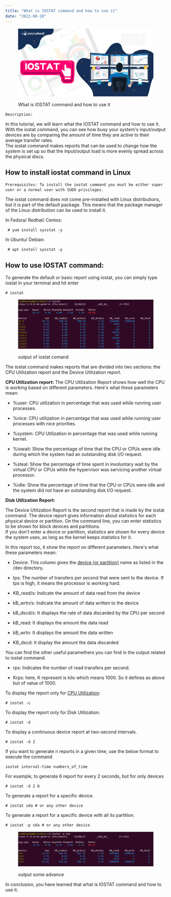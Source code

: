 ```yaml
---
title: "What is IOSTAT command and how to use it"
date: "2022-08-28"
---
```


<figure>

![What is IOSTAT command and how to use it](images/iostat-1.png)

<figcaption>

What is IOSTAT command and how to use it

</figcaption>

</figure>

```
Description:
```
In this tutorial, we will learn what the IOSTAT command and how to use it. With the iostat command, you can see how busy your system's input/output devices are by comparing the amount of time they are active to their average transfer rates.  
The iostat command makes reports that can be used to change how the system is set up so that the input/output load is more evenly spread across the physical discs.

## **How to install iostat command in Linux**

```
Prerequisites: To install the iostat command you must be either super user or a normal user with SUDO privileges. 
```

The iostat command does not come pre-installed with Linux distributions, but it is part of the default package. This means that the package manager of the Linux distribution can be used to install it.

In Fedora/ Redhat/ Centos:

```
 # yum install sysstat -y 
```

In Ubuntu/ Debian:

```
 # apt install sysstat -y 
```

## **How to use IOSTAT command:**

To generate the default or basic report using iostat, you can simply type iostat in your terminal and hit enter

```
# iostat 
```

<figure>

![output of iostat comand](images/Screenshot-from-2022-08-25-08-50-47.png)

<figcaption>

output of iostat comand

</figcaption>

</figure>

The iostat command makes reports that are divided into two sections: the CPU Utilization report and the Device Utilization report.

**CPU Utilization report:** The CPU Utilization Report shows how well the CPU is working based on different parameters. Here's what these parameters mean:

- %user: CPU utilization in percentage that was used while running user processes.

- %nice: CPU utilization in percentage that was used while running user processes with nice priorities.

- %system: CPU Utilization in percentage that was used while running kernel.

- %iowait: Show the percentage of time that the CPU or CPUs were idle during which the system had an outstanding disk I/O request.

- %steal: Show the percentage of time spent in involuntary wait by the virtual CPU or CPUs while the hypervisor was servicing another virtual processor.

- %idle: Show the percentage of time that the CPU or CPUs were idle and the system did not have an outstanding disk I/O request.

**Disk Utilization Report:**

The Device Utilization Report is the second report that is made by the iostat command. The device report gives information about statistics for each physical device or partition. On the command line, you can enter statistics to be shown for block devices and partitions.  
If you don't enter a device or partition, statistics are shown for every device the system uses, as long as the kernel keeps statistics for it.

In this report too, it show the report on different parameters. Here's what these parameters mean:

- Device: This column gives the [device (or partition)](https://utho.com/docs/tutorial/how-to-increase-and-decrease-the-lvm-size/) name as listed in the /dev directory.

- tps: The number of transfers per second that were sent to the device. If tps is high, it means the processor is working hard.

- KB\_read/s: Indicate the amount of data read from the device

- kB\_wrtn/s: Indicate the amount of data written to the device

- kB\_dscd/s: It displays the rate of data discarded by the CPU per second

- kB\_read: It displays the amount the data read

- kB\_wrtn: It displays the amount the data written

- KB\_dscd: It display the amount the data discarded

You can find the other useful paramethers you can find in the output related to iostat command.

- rps: Indicates the number of read transfers per second.

- Krps: here, K represent is kilo which means 1000. So it defines as above but of value of 1000.

To display the report only for [CPU Utilization](https://en.wikipedia.org/wiki/CPU_time#:~:text=The%20CPU%20usage%20is%20used,has%20entered%20an%20infinite%20loop.):

```
# iostat -c 
```  

To display the report only for Disk Utilization:

```
# iostat -d 
```  

To display a continuous device report at two-second intervals.

```
# iostat -d 2
```  

If you want to generate n reports in a given time, use the below format to execute the command

```
iostat interval-time numbers_of_time
```  

For example, to generate 6 report for every 2 seconds, but for only devices

```
# iostat -d 2 6 
```  

To generate a report for a specific device.

```
# iostat sda # or any other device
```  

To generate a report for a specific device with all its partition.

```
# iostat -p sda # or any other device
```

<figure>

![](images/Screenshot-from-2022-08-26-09-20-35.png)

<figcaption>

output some advance

</figcaption>

</figure>

In conclusion, you have learned that what is IOSTAT command and how to use it.
